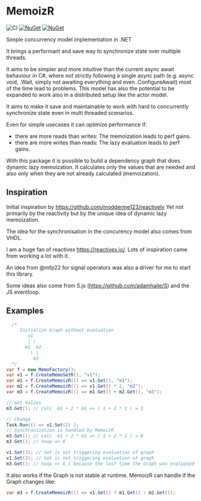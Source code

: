 # MemoizR

![CI](https://github.com/timonkrebs/MemoizR/workflows/.NET/badge.svg)
[![NuGet](https://img.shields.io/nuget/dt/memoizr.svg)](https://www.nuget.org/packages/memoizr) 
[![NuGet](https://img.shields.io/nuget/vpre/memoizr.svg)](https://www.nuget.org/packages/memoizr)

Simple concurrency model implementation in .NET

It brings a performant and save way to synchronize state over multiple threads.

It aims to be simpler and more intuitive than the current async await behaviour in C#, where not strictly following a single async path (e.g. async void, .Wait, simply not awaiting everything and even .ConfigureAwait) most of the time lead to problems. This model has also the potential to be expanded to work also in a distributed setup like the actor model.

It aims to make it save and maintainable to work with hard to concurrently synchronize state even in multi threaded scenarios. 

Even for simple usecases it can optimize performance if:
- there are more reads than writes: The memoization leads to perf gains.
- there are more writes than reads: The lazy evaluation leads to perf gains.

With this package it is possible to build a dependency graph that does dynamic lazy memoization. 
It calculates only the values that are needed and also only when they are not already calculated (memoization).

## Inspiration

Initial inspiration by https://github.com/modderme123/reactively
Yet not primarily by the reactivity but by the unique idea of dynamic lazy memoization.

The idea for the synchronisation in the concurency model also comes from VHDL.

I am a huge fan of reactivex https://reactivex.io/. Lots of inspiration came from working a lot with it.

An idea from @mfp22 for signal operators was also a driver for me to start this library.

Some ideas also come from S.js (https://github.com/adamhaile/S) and the JS eventloop.


## Examples
```cs
  /*
     Initialize Graph without evaluation
        v1
        | \ 
       m1  m2
         \ |
          m3
  */
var f = new MemoFactory();
var v1 = f.CreateMemoSetR(1, "v1");
var m1 = f.CreateMemoizR(() => v1.Get(), "m1");
var m2 = f.CreateMemoizR(() => v1.Get() * 2, "m2");
var m3 = f.CreateMemoizR(() => m1.Get() + m2.Get(), "m3");

// Get Values
m3.Get(); // calc  m1 + 2 * m1 => ( 1 + 2 * 1 ) = 3

// Change
Task.Run(() => v1.Set(2) );
// Synchronization is handled by MemoizR
m3.Get(); // calc  m1 + 2 * m1 => ( 1 + 2 * 1 ) = 6
m3.Get(); // noop => 6

v1.Set(3); // Set is not triggering evaluation of graph
v1.Set(2); // Set is not triggering evaluation of graph
m3.Get(); // noop => 6 ( because the last time the Graph was evaluated v1 was already 2 )
```

It also works if the Graph is not stable at runtime. MemoizR can handle if the Graph changes like:
```cs
var m3 = f.CreateMemoizR(() => v1.Get() ? m1.Get() : m2.Get());
```
